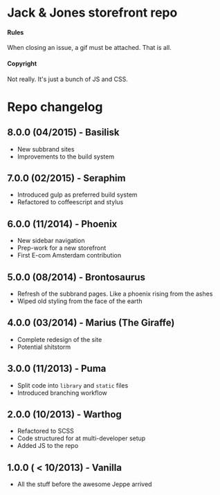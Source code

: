 # Jack &amp; Jones storefront repo

#### Rules
When closing an issue, a gif must be attached. That is all.

#### Copyright
Not really. It's just a bunch of JS and CSS.

# Repo changelog

## 8.0.0 (04/2015) - Basilisk

- New subbrand sites
- Improvements to the build system

## 7.0.0 (02/2015) - Seraphim

- Introduced gulp as preferred build system
- Refactored to coffeescript and stylus

## 6.0.0 (11/2014) - Phoenix

- New sidebar navigation
- Prep-work for a new storefront
- First E-com Amsterdam contribution

## 5.0.0 (08/2014) - Brontosaurus

- Refresh of the subbrand pages. Like a phoenix rising from the ashes
- Wiped old styling from the face of the earth

## 4.0.0 (03/2014) - Marius (The Giraffe)

- Complete redesign of the site
- Potential shitstorm

## 3.0.0 (11/2013) - Puma

- Split code into `library` and `static` files
- Introduced branching workflow

## 2.0.0 (10/2013) - Warthog

- Refactored to SCSS
- Code structured for at multi-developer setup
- Added JS to the repo

## 1.0.0 ( < 10/2013) - Vanilla

- All the stuff before the awesome Jeppe arrived